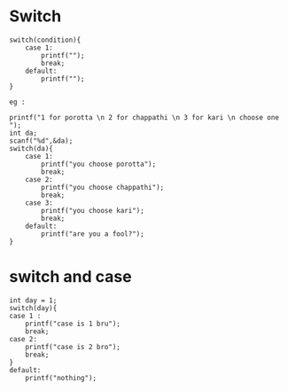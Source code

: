 
# Switch
    switch(condition){
        case 1:
            printf("");
            break;
        default:
            printf("");
    }

    eg : 
    
    printf("1 for porotta \n 2 for chappathi \n 3 for kari \n choose one ");
    int da;
    scanf("%d",&da);
    switch(da){
        case 1:
            printf("you choose porotta");
            break;
        case 2:
            printf("you choose chappathi");
            break;
        case 3:
            printf("you choose kari");
            break;
        default:
            printf("are you a fool?");
    }

# switch and case 
	int day = 1;
	switch(day){
	case 1 :
		printf("case is 1 bru");
		break;
	case 2:
		printf("case is 2 bro");
		break;
	}
 	default:
		printf("nothing");